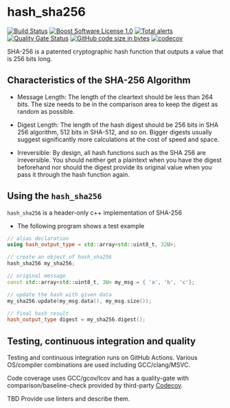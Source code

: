 hash_sha256
==================

[![Build Status](https://github.com/imahjoub/hash_sha256/actions/workflows/hash_sha256.yml/badge.svg)](https://github.com/imahjoub/hash_sha256/actions)
[![Boost Software License 1.0](https://img.shields.io/badge/license-BSL%201.0-blue.svg)](https://github.com/imahjoub/hash_sha256/blob/main/LICENSE_1_0.txt)
[![Total alerts](https://img.shields.io/lgtm/alerts/g/imahjoub/hash_sha256.svg?logo=lgtm&logoWidth=18)](https://lgtm.com/projects/g/imahjoub/hash_sha256/alerts/)
[![Quality Gate Status](https://sonarcloud.io/api/project_badges/measure?project=imahjoub_hash_sha256&metric=alert_status)](https://sonarcloud.io/summary/new_code?id=imahjoub_hash_sha256)
[![GitHub code size in bytes](https://img.shields.io/github/languages/code-size/imahjoub/hash_sha256)](https://github.com/imahjoub/hash_sha256)
[![codecov](https://codecov.io/gh/imahjoub/hash_sha256/branch/main/graph/badge.svg?token=3LIK8E96FC)](https://codecov.io/gh/imahjoub/hash_sha256)


SHA-256 is a patented cryptographic hash function that outputs a value that is 256 bits long.


## Characteristics of the SHA-256 Algorithm

  * Message Length: The length of the cleartext should be less than 264 bits. The size needs to be in the comparison area to keep the digest as random as possible.

  * Digest Length: The length of the hash digest should be 256 bits in SHA 256 algorithm, 512 bits in SHA-512, and so on. Bigger digests usually suggest significantly more calculations at the cost of speed and space.

  * Irreversible: By design, all hash functions such as the SHA 256 are irreversible. You should neither get a plaintext when you have the digest beforehand nor should the digest provide its original value when you pass it through the hash function again.


## Using the `hash_sha256`

`hash_sha256` is a header-only c++ implementation of SHA-256


* The following program shows a test example
```cpp
// alias declaration
using hash_output_type = std::array<std::uint8_t, 32U>;

// create an object of hash_sha256
hash_sha256 my_sha256;

// original message
const std::array<std::uint8_t, 3U> my_msg = { 'a', 'b', 'c'};

// update the hash with given data
my_sha256.update(my_msg.data(), my_msg.size());

// final hash result
hash_output_type digest = my_sha256.digest();
```

## Testing, continuous integration and quality
Testing and continuous integration runs on GitHub Actions.
Various OS/compiler combinations are used including
GCC/clang/MSVC.

Code coverage uses GCC/gcov/lcov and has a
quality-gate with comparison/baseline-check provided by third-party [Codecov](https://app.codecov.io/gh/imahjoub/hash_sha256).

TBD Provide use linters and describe them.
